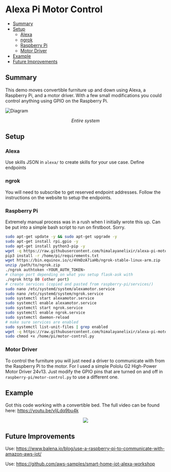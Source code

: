 # Alexa Pi Motor Control
<!-- vscode-markdown-toc -->
* [Summary](#Summary)
* [Setup](#Setup)
	* [Alexa](#Alexa)
	* [ngrok](#ngrok)
	* [Raspberry Pi](#RaspberryPi)
	* [Motor Driver](#MotorDriver)
* [Example](#Example)
* [Future Improvements](#FutureImprovements)

<!-- vscode-markdown-toc-config
	numbering=false
	autoSave=true
	/vscode-markdown-toc-config -->
<!-- /vscode-markdown-toc -->

## <a name='Summary'></a>Summary

This demo moves convertible furniture up and down using Alexa, a Raspberry Pi, and a motor driver. With a few small modifications you could control anything using GPIO on the Raspberry Pi.

![Diagram](https://raw.githubusercontent.com/himalayanelixir/alexa-pi-motor-control/master/docs/alexa-pi-motor-control.png)
<p align="center"><i>Entire system</i></p>

## <a name='Setup'></a>Setup

### <a name='Alexa'></a>Alexa

Use skills JSON in ```alexa/``` to create skills for your use case. Define endpoints

### <a name='ngrok'></a>ngrok

You will need to subscribe to get reserved endpoint addresses. Follow the instructions on the website to setup the endpoints.

### <a name='RaspberryPi'></a>Raspberry Pi
Extremely manual process was in a rush when I initially wrote this up. Can be put into a simple bash script to run on firstboot. Sorry.

```bash
sudo apt-get update -y && sudo apt-get upgrade -y
sudo apt-get install rpi.gpio -y
sudo apt-get install python3-pip -y
wget -q https://raw.githubusercontent.com/himalayanelixir/alexa-pi-motor-control/master/raspberry-pi/requirements.txt /home/pi/
pip3 install -r /home/pi/requirements.txt
wget https://bin.equinox.io/c/4VmDzA7iaHb/ngrok-stable-linux-arm.zip
unzip /path/to/ngrok.zip
./ngrok authtoken <YOUR_AUTH_TOKEN>
# change port depending on what you setup flask-ask with
./ngrok http 80 (other port)
# create services (copied and pasted from raspberry-pi/services/)
sudo nano /etc/systemd/system/alexamotor.service
sudo nano /etc/systemd/system/ngrok.service
sudo systemctl start alexamotor.service
sudo systemctl enable alexamotor.service
sudo systemctl start ngrok.service
sudo systemctl enable ngrok.service
sudo systemctl daemon-reload
# make sure services are enabled
sudo systemctl list-unit-files | grep enabled
wget -q https://raw.githubusercontent.com/himalayanelixir/alexa-pi-motor-control/master/raspberry-pi/motor_control.py /home/pi/
sudo chmod +x /home/pi/motor-control.py
```

### <a name='MotorDriver'></a>Motor Driver

To control the furniture you will just need a driver to communicate with from the Raspberry Pi to the motor. For I used a simple Pololu G2 High-Power Motor
Driver 24v13. Just modify the GPIO pins that are turned on and off in ```raspberry-pi/motor-control.py``` to use a different one.

## <a name='Example'></a>Example

Got this code working with a convertible bed. The full video can be found here: <a href="https://youtu.be/vljLdq9bu4k" target="_blank">https://youtu.be/vljLdq9bu4k</a>

<p align="center">
  <img src="https://raw.githubusercontent.com/himalayanelixir/alexa-pi-motor-control/master/docs/alexa-pi-motor-control.gif">
</p>

## <a name='FutureImprovements'></a>Future Improvements

Use: <https://www.balena.io/blog/use-a-raspberry-pi-to-communicate-with-amazon-aws-iot/>

Use: <https://github.com/aws-samples/smart-home-iot-alexa-workshop>
